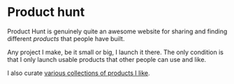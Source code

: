 # Product hunt
Product Hunt is genuinely quite an awesome website for sharing and finding different _products_ that people have built.

Any project I make, be it small or big, I launch it there. The only condition is that I only launch usable products that other people can use and like.

I also curate [various collections of products I like](https://www.producthunt.com/@nikitavoloboev/collections).

